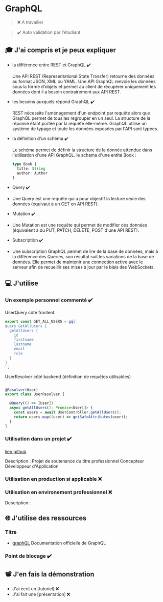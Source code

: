 # GraphQL

> ❌ A travailler

> ✔️ Auto validation par l'étudiant

## 🎓 J'ai compris et je peux expliquer

- la différence entre REST et GraphQL ✔️

  Une API REST (Representational State Transfer) retourne des données au format JSON, XML ou YAML.
  Une API GraphQL renvoie les données sous la forme d'objets et permet au client de récupérer uniquement les données dont il a besoin contrairement aux API REST.

- les besoins auxquels répond GraphQL ✔️

  REST nécessite l'aménagement d'un endpoint par requête alors que GraphQL permet de tous les regrouper en un seul. La structure de la réponse étant portée par la requête elle-même.
  GraphQL utilise un système de typage et toute les données exposées par l'API sont typées.

- la définition d'un schéma ✔️

  Le schéma permet de définir la structure de la donnée attendue dans l'utilisation d'une API GraphQL. le schema d'une entité Book :

  ```typescript
  type Book {
    title: String
    author: Author
  }
  ```

- Query ✔️
- 
  Une Query est une requête qui a pour objectif la lecture seule des données (équivaut à un GET en API REST).

- Mutation ✔️
- 
  Une Mutation est une requête qui permet de modifier des données (équivalent à du PUT, PATCH, DELETE, POST d'une API REST).

- Subscription ✔️
- 
  Une subscription GraphQL permet de lire de la base de données, mais à la différence des Queries, son résultat suit les variations de la base de données. 
  Elle permet de maintenir une connection active avec le serveur afin de recueillir ses mises à jour par le biais des WebSockets.

## 💻 J'utilise

### Un exemple personnel commenté ✔️

  UserQuery côté frontent.

  ```javascript
  export const GET_ALL_USERS = gql`
  query GetAllUsers {
    getAllUsers {
      id
      firstname
      lastname
      email
      role
    }
  }
  `;
  ```

  UserResolver côté backend (définition de requêtes utilisables)

  ```javascript

  @Resolver(User)
  export class UserResolver {
  
    @Query(() => [User])
    async getAllUsers(): Promise<User[]> {
      const users = await UserController.getAllUsers();
      return users.map((user) => getSafeAttributes(user));
    }
  }
  ```

### Utilisation dans un projet ✔️

[lien github](https://github.com/WildCodeSchool/2209-wns-adleman-mapado)

Description : Projet de soutenance du titre professionnel Concepteur Développeur d'Application

### Utilisation en production si applicable ❌

### Utilisation en environement professionnel ❌

Description :

## 🌐 J'utilise des ressources

### Titre

- [graphQL](https://graphql.org/learn/queries/)
  Documentation officielle de GraphQL

### Point de blocage ✔️

## 📽️ J'en fais la démonstration

- J'ai ecrit un [tutoriel] ❌ ️
- J'ai fait une [présentation] ❌ 
